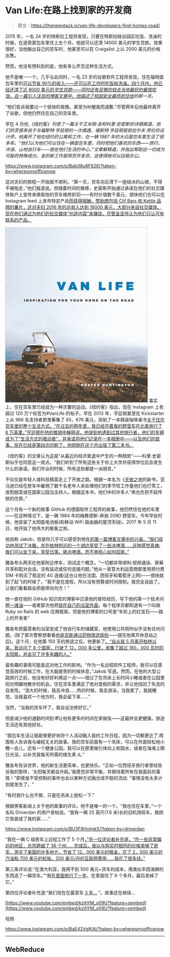 # Van Life:在路上找到家的开发商

> 原文：<https://thenewstack.io/van-life-developers-find-homes-road/>

2015 年，一名 24 岁的特斯拉工程师发现，只要在特斯拉硅谷园区吃饭、洗澡的时候，在道奇面包车里住上五个月，他就可以还清 14000 美元的学生贷款。效果很好，当他搬出自己的货车时，他甚至可以在 Craigslist 上以 2000 美元的价格出售。

然而，他没有预料到的是，他有多么怀念这种生活方式。

他不是唯一一个。几乎与此同时，一名 23 岁的谷歌软件工程师发现，住在福特面包车里的[可以节省 90%的收入——还可以在工作时吃饭和洗澡。四个月内，他已经还清了近 8000 美元的*学生贷款——同时还有足够的钱去当地最好的餐馆吃饭。在一篇引人注目的博客文章中，他描述了校园安全*](http://www.businessinsider.com/google-employee-lives-in-truck-in-parking-lot-2015-10)*[最终抓住他](https://frominsidethebox.com/view?key=5189192371929088)的那一天。*

"他们告诉我要过一个愉快的夜晚，甚至为吵醒我而道歉."尽管两年后他最终离开了谷歌，但他仍然住在自己的货车里。

早在 4 月份,《纽约客》*刊登了一篇关于艾米丽·金和科里·史密斯的详细报道，他们的灵感来自于与福斯特·亨廷顿的一次偶遇，福斯特·亨廷顿是前拉尔夫·劳伦的设计师，他离开了他在纽约的公寓和工作，在一辆 1987 年的大众面包车里生活了很多年。“他们认为他们可以住在一辆面包车里，同时把他们喜欢的东西——旅行、冲浪、山地自行车——放在他们生活的中心，”文章解释道，并指出帮助这一切成为可能的特殊成分。金的新工作是网页开发员，这使得她可以远程办公。*

https://www.instagram.com/p/Bab08u6F626/?taken-by=wheresmyofficenow

这对夫妇的旅程一开始就不顺利。“第一天，货车向后滑下一座结冰的山坡，不得不被拖走，”他们报道说。但随着时间的推移，史密斯开始通过承诺在他们的社交媒体账户上宣传来换取他的货车维修折扣——有时价值数千美元，很快他们也可以在 Instagram feed 上发布特定产品[而获得报酬。赞助商包括 Clif Bars 和 Kettle 品牌的薯片，这对夫妇 2016 年的总收入达到 18000 美元，大部分来自社交媒体。现在他们通过为他们的社交媒体“创造内容”来赚钱，尽管金坚持认为他们只认可有联系的产品。](https://www.instagram.com/wheresmyofficenow/)

[![Van Life book cover](img/64c5fbb5c682c2379425ae65e6763a85.png)](https://www.kickstarter.com/projects/fosterhuntington/home-is-where-you-park-it) 事实上，住在货车里已经成为一种次要的运动。《纽约客》指出，现在 Instagram 上有超过 120 万个标签为#VanLife 的帖子。早在 2013 年，亨廷顿甚至在 Kickstarter 上从 966 名支持者那里筹集了 65，676 美元，资助了一本精装咖啡桌书[关于住在货车里的整个生活方式。“在过去的两年里，我已经开着我的野营车在北美旅行了 8 万英里，”亨廷顿在他的推销中解释说，他提到他遇到过其他旅行者，他们的车辆成为了“生活方式的推动者”，并承诺将他们记录在一本相册中——以及他们的故事。现在已经是第四次印刷了，他刚刚在这个月出版了第二本书。](https://www.kickstarter.com/projects/fosterhuntington/home-is-where-you-park-it)

《纽约客》的文章认为这是“从最近的经济衰退中产生的一种趋势”——科里·史密斯似乎也同意这一观点。“我们听到了所有这些关于你上大学并获得学位后会发生什么的承诺。我们毕业的时候，所有这些都是一派胡言。”

不仅仅是年轻人或科技精英走上了开放之路。根据一本名为《[无依之地](https://www.amazon.com/gp/product/039324931X/ref=as_li_qf_sp_asin_il_tl?ie=UTF8&tag=the0757-20&camp=1789&creative=9325&linkCode=as2&creativeASIN=039324931X&linkId=4d28d81d6dbc954f6354384319b7b38d)的新书，亚马逊已经在房车中雇佣了数千名老年人来处理他们的季节性工作量他们也打零工，收割甜菜或在国家公园当主持人。根据这本书，他们中的许多人“再也负担不起传统的住房。”

这个月有一个新的故事 GitHub 的德国软件工程师的故事，他仍然住在他的车里——在这种情况下，是一辆 1984 年的梅赛德斯-奔驰 209D 野营车。今年早些时候，他安装了太阳能电池板(和移动 WiFi 路由器的屋顶天线)，2017 年 5 月 11 日，他开始了他伟大的极客之旅。

他自称 Jakob，但是你几乎可以感受到他在[的第一篇博客文章中的兴奋。“我们成功地测试了冰箱，并在柏林附近的一个湖边享受了一些冰啤酒……这种感觉真棒:我们可以坐下来，享受日落，喝点啤酒，而不用担心如何回家。”](https://ruby-on-wheels.github.io/blog/leaving-berlin/)

雅各布头两天在他家附近停车，测试这个概念。“一切都非常顺利:视频通话、屏幕共享和配对会话。没有延迟或任何连接问题。”他从一家意大利运营商那里用预付费 SIM 卡购买了稳定的 4G 连接(这也让他在法国、西班牙和葡萄牙上网)——很快就到了起飞的时候了。“我不是在度假，所以没有预算或时间限制。我完全自由了。让我们看看路会把我带向何方！”

他一直在他的 GitHub 知识库的博客中记录他的冒险经历，写下他的第一个技术问题[一滩油](https://ruby-on-wheels.github.io/blog/the-first-technical-issue/)——或者那次他把[锁在自己的浴室外面](https://ruby-on-wheels.github.io/blog/breaking-into-my-own-van/)。每个程序员都知道有一个叫做 Ruby on Rails 的 web 应用框架。但是他的博客的口号是“车轮上的红宝石——路上的开发者”

雅各布把露营者的浴室变成了他自行车的储藏室，他使用公共厕所似乎没有任何问题。(除了那次警察想看看[他是否能通过药物筛选尿检](https://ruby-on-wheels.github.io/blog/trying-to-pee/)——就在他离开休息站之后)。这个月，在他第 150 天的旅途之后，他更新了[。“自从我 5 月离开柏林以来，我访问了 6 个国家，行驶了 12，000 多公里，收集了超过 180，000 瓦时的太阳能，并会见了许多有趣的人。”](https://ruby-on-wheels.github.io/blog/the-first-150-days-of-van-life/)

最有趣的事情可能是这对他工作的影响。“作为一名远程软件工程师，我可以在感觉高效的时候工作，在大脑疲劳的时候休息，”Jakob 写道。然而，在他的大型公路旅行之前，他没有好好利用这一点——错过了在吊床上长时间小睡或者在公园里阳光明媚地散步的机会。住在货车里满足了他对度假的需求，并让他找回了失去的自发性。“浪大的时候，我去冲浪……热的时候，我去游泳。当我累了，我就睡觉。当我喜欢一个地方时，我会留下来……”

当然，“当我的货车坏了，我会设法修好它。”

但是减少他的通勤时间到*零*让他有更多的时间在家做饭——这最终会更健康。旅途生活还有其他好处。

“面包车生活让我能够更好地将个人活动融入我的工作日程，因为一切都更近了:周围有人告诉我与编程无关的故事。我的货车前面有一个吊床，可以在外面轻松地小睡一会儿，还有一个健身公园，我可以在那里做引体向上和跳水，或者在海滩上晒日光浴，以补充我每天所需的维生素 d。”

雅各布告诉世界，他的新生活更简单，也更快乐。“正如一位西班牙旅行者曾经告诉我的那样，‘太阳每天都会升起。’我感觉非常平衡，并期待着所有在我面前的事情！"即使是不受控制的事件也会以某种方式融合成平稳的流动. "事情没有太多计划就发生了。"

"有时我什么也不做，只是在吊床上放松一下."

根据黑客新闻上关于他的故事的评论，他不是唯一的一个。“我也住在车里，”一个名叫 Driverdan 的用户发帖说。“我有一辆 25 英尺(7.6 米)长的旧机场班车，我把它改装成了我的家……”

https://www.instagram.com/p/BU3F8HvlmkS/?taken-by=driverdan

“我在一辆 C 级房车上远程工作了 5 个月[，”另一位评论者补充道，“在一些非常偏远的地区，总共跨越了 36 个州……完成后，我以与购买时相同的价格卖掉了房车，游览了美国的许多地方，节省了 12，000 美元的租金，花了 2，000 美元的汽油和 700 美元的轮胎，200 美元/月的互联网费用……我花了很多钱。”](https://news.ycombinator.com/item?id=15444372)

第三条评论说:“在澳大利亚，我用不到 500 美元+货车的成本，用类似丰田海狮的东西造了一辆货车。”“我[在里面旅行了一年](https://news.ycombinator.com/item?id=15439967)，在里面住了 6 个多月，最后卖掉了它。”

第四位评论者补充道:“我们现在在露营车 [3 年…](https://news.ycombinator.com/item?id=15440305) ”。故事还在继续…

[https://www.youtube.com/embed/kzihYM_o09U?feature=oembed](https://www.youtube.com/embed/kzihYM_o09U?feature=oembed)

视频

https://www.instagram.com/p/BaE42VglKAi/?taken-by=wheresmyofficenow

* * *

## WebReduce

<svg xmlns:xlink="http://www.w3.org/1999/xlink" viewBox="0 0 68 31" version="1.1"><title>Group</title> <desc>Created with Sketch.</desc></svg>